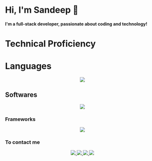  <h1 bold>Hi, I'm Sandeep 👋</h1>
<h4 bold>I'm a full-stack developer, passionate about coding and technology!</h4>

<h1 bold align ="centre"> Technical Proficiency</h1>
<h1 bold >Languages</h1>
<p align="center">
  <a href="https://skillicons.dev">
    <img src="https://skillicons.dev/icons?i=c,c++,java,py,js,html,css" />
  </a>
</p>
<h2 bold >Softwares</h2>
<p align="center">
  <a href="https://skillicons.dev">
    <img src="https://skillicons.dev/icons?i=git,idea,linux,mongodb,mysql,npm,postman,fastapi&perline=4" />
  </a>
</p>
<h3 bold >Frameworks</h3>
<p align="center">
  <a href="https://skillicons.dev">
    <img src="https://skillicons.dev/icons?i=next,react,nodejs,express,tailwind,tensorflow,pytorch,django&perline=4" />
  </a>
</p>
<h3 bold >To contact me </h3>
<p align="center">
<a href = "https://www.linkedin.com/in/sandeep-uthayakumar-8b7242255/">
  <img src = "https://skillicons.dev/icons?i=linkedin"/>
  </a>
  <a href = "https://www.instagram.com/s_a_n_d__e_e__p/">
    <img src = "https://skillicons.dev/icons?i=instagram"/>
  </a>
  <a href = "sandeeputhauakumar@gmail.com">
    <img src = "https://skillicons.dev/icons?i=gmail"/>
  </a>
  <a href = "https://sandeep2k5.netlify.app/">
    <img src = "https://skillicons.dev/icons?i=netlify"/>
  </a>
  </p>



<!---
Sandeep2k5/Sandeep2k5 is a ✨ special ✨ repository because its `README.md` (this file) appears on your GitHub profile.
You can click the Preview link to take a look at your changes.
--->
